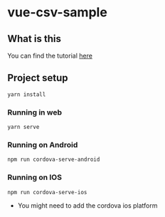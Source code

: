 # vue-csv-sample

## What is this
You can find the tutorial [here](www.learningsomethingnew.com/vue-js-vue-cli-3-vuetify-cordova-nano-sql-building-a-cross-platform-app-with-a-local-sql-database-that-can-load-data-from-a-static-csv-file)

## Project setup
```
yarn install
```

### Running in web
```
yarn serve
```

### Running on Android
```
npm run cordova-serve-android
```

### Running on IOS
```
npm run cordova-serve-ios
```
* You might need to add the cordova ios platform